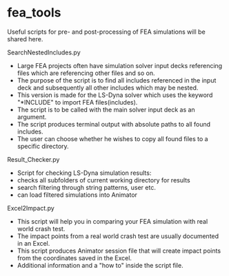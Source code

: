 # fea_tools
Useful scripts for pre- and post-processing of FEA simulations will be shared here.

SearchNestedIncludes.py
  - Large FEA projects often have simulation solver input decks referencing files which are referencing other files and so on.
  - The purpose of the script is to find all includes referenced in the input deck and subsequently all other includes which may be nested.
  - This version is made for the LS-Dyna solver which uses the keyword "\*INCLUDE" to import FEA files(includes).
  - The script is to be called with the main solver input deck as an argument.
  - The script produces terminal output with absolute paths to all found includes.
  - The user can choose whether he wishes to copy all found files to a specific directory.

Result_Checker.py
 - Script for checking LS-Dyna simulation results:
 - checks all subfolders of current working directory for results
 - search filtering through string patterns, user etc.
 - can load filtered simulations into Animator
  
Excel2Impact.py
  - This script will help you in comparing your FEA simulation with real world crash test.
  - The impact points from a real world crash test are usually documented in an Excel.
  - This script produces Animator session file that will create impact points from the coordinates saved in the Excel.
  - Additional information and a "how to" inside the script file.

